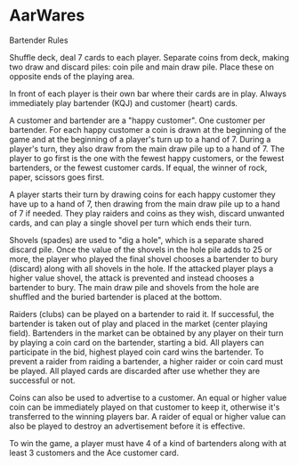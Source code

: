 # AarWares
Bartender Rules

Shuffle deck, deal 7 cards to each player. Separate coins from deck, making two draw and discard piles: coin pile and main draw pile. Place these on opposite ends of the playing area.

In front of each player is their own bar where their cards are in play. Always immediately play bartender (KQJ) and customer (heart) cards.

A customer and bartender are a "happy customer". One customer per bartender. For each happy customer a coin is drawn at the beginning of the game and at the beginning of a player's turn up to a hand of 7. During a player's turn, they also draw from the main draw pile up to a hand of 7. The player to go first is the one with the fewest happy customers, or the fewest bartenders, or the fewest customer cards. If equal, the winner of rock, paper, scissors goes first.

A player starts their turn by drawing coins for each happy customer they have up to a hand of 7, then drawing from the main draw pile up to a hand of 7 if needed. They play raiders and coins as they wish, discard unwanted cards, and can play a single shovel per turn which ends their turn.

Shovels (spades) are used to "dig a hole", which is a separate shared discard pile. Once the value of the shovels in the hole pile adds to 25 or more, the player who played the final shovel chooses a bartender to bury (discard) along with all shovels in the hole. If the attacked player plays a higher value shovel, the attack is prevented and instead chooses a bartender to bury. The main draw pile and shovels from the hole are shuffled and the buried bartender is placed at the bottom.

Raiders (clubs) can be played on a bartender to raid it. If successful, the bartender is taken out of play and placed in the market (center playing field). Bartenders in the market can be obtained by any player on their turn by playing a coin card on the bartender, starting a bid. All players can participate in the bid, highest played coin card wins the bartender. To prevent a raider from raiding a bartender, a higher raider or coin card must be played. All played cards are discarded after use whether they are successful or not.

Coins can also be used to advertise to a customer. An equal or higher value coin can be immediately played on that customer to keep it, otherwise it's transferred to the winning players bar. A raider of equal or higher value can also be played to destroy an advertisement before it is effective.

To win the game, a player must have 4 of a kind of bartenders along with at least 3 customers and the Ace customer card.
